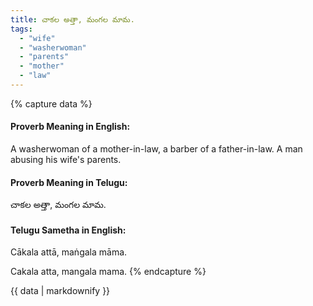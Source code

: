 ```yaml
---
title: చాకల అత్తా, మంగల మామ.
tags:
  - "wife"
  - "washerwoman"
  - "parents"
  - "mother"
  - "law"
---
```


{% capture data %}
#### Proverb Meaning in English:
A washerwoman of a mother-in-law, a barber of a father-in-law.
A man abusing his wife's parents.

#### Proverb Meaning in Telugu:
చాకల అత్తా, మంగల మామ.

#### Telugu Sametha in English:
Cākala attā, maṅgala māma.

Cakala atta, mangala mama.
{% endcapture %}

{{ data | markdownify }}

